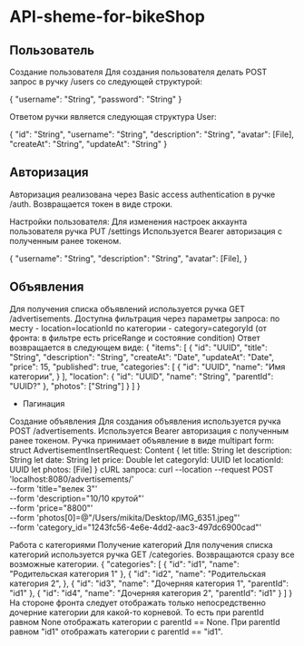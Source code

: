 # API-sheme-for-bikeShop

## Пользователь
Создание пользователя
Для создания пользователя делать POST запрос в ручку /users со следующей структурой:

{
    "username": "String",
    "password": "String"
}

Ответом ручки является следующая структура User:

{
    "id": "String",
    "username": "String",
    "description": "String",
    "avatar": [File],
    "createAt": "String",
    "updateAt": "String"
}
 
## Авторизация
Авторизация реализована через Basic access authentication в ручке /auth. Возвращается токен в виде строки.

Настройки пользователя:
Для изменения настроек аккаунта пользователя ручка PUT /settings
Используется Bearer авторизация с полученным ранее токеном.

{
    "username": "String",
    "description": "String",
    "avatar": [File],
}

## Объявления
Для получения списка объявлений используется ручка GET /advertisements.
Доступна фильтрация через параметры запроса:
по месту - location=locationId
по категории - category=categoryId
(от фронта: в фильтре есть priceRange и состояние condition)
Ответ возвращается в следующем виде:
{
    "items": [
        {
            "id": "UUID",
            "title": "String",
            "description": "String",
            "createAt": "Date",
            "updateAt": "Date",
            "price": 15,
            "published": true,
            "categories": [
                {
                    "id": "UUID",
                    "name": "Имя категории",
                }
            ],
            "location": {
                "id": "UUID",
                "name": "String",
                "parentId": "UUID?"
            },
            "photos": ["String"]
        }
    ]
}

+ Пагинация

Создание объявления
Для создания объявления используется ручка POST /advertisements. Используется Bearer авторизация с полученным ранее токеном. Ручка принимает объявление в виде multipart form:
struct AdvertisementInsertRequest: Content {
  let title: String
  let description: String
  let date: String
  let price: Double
  let categoryId: UUID
  let locationId: UUID
  let photos: [File]
}
cURL запроса:
curl --location --request POST 'localhost:8080/advertisements/' \
--form 'title="велек 3"' \
--form 'description="10/10 крутой"' \
--form 'price="8800"' \
--form 'photos[0]=@"/Users/mikita/Desktop/IMG_6351.jpeg"' \
--form 'category_id="1243fc56-4e6e-4dd2-aac3-497dc6900cad"'


Работа с категориями
Получение категорий
Для получения списка категорий используется ручка GET /categories. Возвращаются сразу все возможные категории.
{
    "categories": [
        {
            "id": "id1",
            "name": "Родительская категория 1"
        },
        {
            "id": "id2",
            "name": "Родительская категория 2",
        },
        {
            "id": "id3",
            "name": "Дочерняя категория 1",
            "parentId": "id1"
        },
        {
            "id": "id4",
            "name": "Дочерняя категория 2",
            "parentId": "id1"
        }
    ]
}
На стороне фронта следует отображать только непосредственно дочерние категории для какой-то корневой. То есть при parentId равном None отображать категории с parentId == None. При parentId равном "id1" отображать категории с parentId == "id1".

